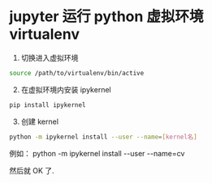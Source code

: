 # jupyter 运行 python 虚拟环境 virtualenv

1) 切换进入虚拟环境   

```bash
source /path/to/virtualenv/bin/active 
```
2) 在虚拟环境内安装 ipykernel  

```bash
pip install ipykernel
```

3) 创建 kernel  

```bash
python -m ipykernel install --user --name=[kernel名]
```

例如： python -m ipykernel install --user --name=cv   

然后就 OK 了.   


